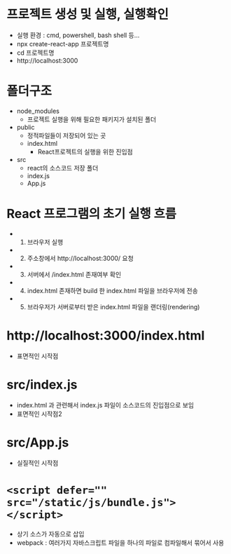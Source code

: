 # 프로젝트 생성 및 실행, 실행확인
- 실행 환경 : cmd, powershell, bash shell 등...
- npx create-react-app 프로젝트명
- cd 프로젝트명
- http://localhost:3000
  
# 폴더구조
- node_modules
  - 프로젝트 실행을 위해 필요한 패키지가 설치된 폴더
- public
  - 정적파일들이 저장되어 있는 곳
  - index.html
    - React프로젝트의 실행을 위한 진입점
- src
  - react의 소스코드 저장 폴더
  - index.js
  - App.js


# React 프로그램의 초기 실행 흐름
- 1) 브라우저 실행
- 2) 주소창에서 http://localhost:3000/ 요청
- 3) 서버에서 /index.html 존재여부 확인
- 4) index.html 존재하면 build 한 index.html 파일을 브라우저에 전송
- 5) 브라우저가 서버로부터 받은 index.html 파일을 랜더링(rendering)

# http://localhost:3000/index.html
- 표면적인 시작점

# src/index.js
- index.html 과 관련해서 index.js 파일이 소스코드의 진입점으로 보임
- 표면적인 시작점2

# src/App.js
- 실질적인 시작점

# ```<script defer="" src="/static/js/bundle.js"></script>```
- 상기 소스가 자동으로 삽입
- webpack : 여러가지 자바스크립트 파일을 하나의 파일로 컴파일해서 묶어서 사용